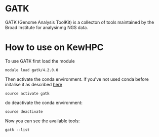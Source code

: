 # GATK

GATK (Genome Analysis ToolKit) is a collecton of tools maintained by the Broad Institute for analysinmg NGS data.

# How to use on KewHPC

To use GATK first load the module 

	module load gatk/4.2.0.0

Then activate the conda environment. If you've not used conda before initalise it as described [here](./software/anaconda.md)

	source activate gatk

do deactivate the conda environment:

	source deactivate

Now you can see the available tools:
	
	gatk --list

